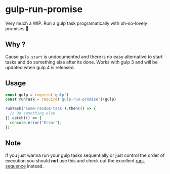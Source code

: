 # gulp-run-promise
Very much a WIP. Run a gulp task programatically with oh-so-lovely promises 🍭

## Why ?

Cause `gulp.start` is undocumented and there is no easy alternative to start tasks and do something else after its done. Works with gulp 3 and will be updated when gulp 4 is released.

## Usage
```js
const gulp = require('gulp')
const runTask = require('gulp-run-promise')(gulp)

runTask('some-random-task').then(() => {
  // Do something else
}).catch(() => {
  console.error('Error');
})
```

## Note
If you just wanna run your gulp tasks sequentially or just control the order of execution you should ***not*** use this and check out the excellent [run-sequence](https://www.npmjs.com/package/run-sequence) instead.
